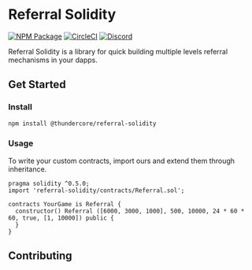 # Referral Solidity
[![NPM Package](https://img.shields.io/npm/v/@thundercore/referral-solidity.svg?style=flat-square)](https://www.npmjs.org/package/@thundercore/referral-solidity)
[![CircleCI](https://img.shields.io/circleci/build/github/thundercore/referral-solidity.svg)](https://circleci.com/gh/thundercore/referral-solidity/tree/master)
[![Discord](https://img.shields.io/discord/467102816230440970.svg?label=&logo=discord&logoColor=ffffff&color=7389D8&labelColor=6A7EC2)](https://discord.gg/5EbxXfw)

Referral Solidity is a library for quick building multiple levels referral mechanisms in your dapps.

## Get Started

### Install

```bash
npm install @thundercore/referral-solidity
```

### Usage
To write your custom contracts, import ours and extend them through inheritance.


```solidity
pragma solidity ^0.5.0;
import 'referral-solidity/contracts/Referral.sol';

contracts YourGame is Referral {
  constructor() Referral ([6000, 3000, 1000], 500, 10000, 24 * 60 * 60, true, [1, 10000]) public {
  }
}

```

## Contributing
